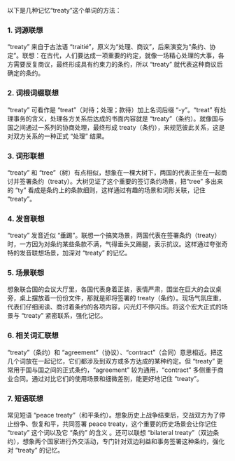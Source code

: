 以下是几种记忆“treaty”这个单词的方法：

### 1. 词源联想
“treaty” 来自于古法语 “traitié”，原义为“处理、商议”，后来演变为“条约、协定”。联想：在古代，人们要达成一项重要的约定，就像一场精心处理的大事，各方需要反复商议，最终形成具有约束力的条约，所以 “treaty” 就代表这种商议后确定的条约。 

### 2. 词根词缀联想
“treaty” 可看作是 “treat”（对待；处理；款待）加上名词后缀 “-y”。“treat” 有处理事务的含义，处理各方关系后达成的书面内容就是 “treaty”（条约）。就像国与国之间通过一系列的协商处理，最终形成 treaty（条约），来规范彼此关系，这是对双方关系的一种正式 “处理” 结果。

### 3. 词形联想
“treaty” 和 “tree”（树）有点相似，想象在一棵大树下，两国的代表正坐在一起商讨并签署条约（treaty）。大树见证了这个重要的签订条约场景，把“tree” 多出来的 “ty” 看成是条约上的条款细则，这样通过有趣的场景和词形关联，记住 “treaty”。

### 4. 发音联想
“treaty” 发音近似 “垂踢”。联想一个搞笑场景，两国代表在签署条约（treaty）时，一方因为对条约某些条款不满，气得垂头又踢腿，表示抗议。这样通过夸张奇特的发音联想场景，加深对 “treaty” 的记忆。 

### 5. 场景联想
想象联合国的会议大厅里，各国代表身着正装，表情严肃，围坐在巨大的会议桌旁，桌上摆放着一份份文件，那就是即将签署的 treaty（条约）。现场气氛庄重，代表们仔细阅读、商讨着条约的各项内容，闪光灯不停闪烁。将这个宏大正式的场景与 “treaty” 紧密联系，强化记忆。

### 6. 相关词汇联想
“treaty”（条约）和 “agreement”（协议）、“contract”（合同）意思相近。把这几个词放在一起记忆，它们都涉及到双方或多方达成的某种约定。但 “treaty” 更常用于国与国之间的正式条约，“agreement” 较为通用，“contract” 多侧重于商业合同。通过对比它们的使用场景和细微差别，能更好地记住 “treaty”。

### 7. 短语联想
常见短语 “peace treaty”（和平条约）。想象历史上战争结束后，交战双方为了停止纷争、恢复和平，共同签署 peace treaty，这个重要的历史场景会让你记住 “treaty” 这个词以及它 “条约” 的含义 。还可以联想 “bilateral treaty”（双边条约），想象两个国家进行外交活动，专门针对双边利益和事务签署这种条约，强化对 “treaty” 的记忆。 
